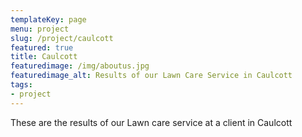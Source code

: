 ```yaml
---
templateKey: page
menu: project
slug: /project/caulcott
featured: true
title: Caulcott
featuredimage: /img/aboutus.jpg
featuredimage_alt: Results of our Lawn Care Service in Caulcott
tags:
- project
---
```

These are the results of our Lawn care service at a client in Caulcott



